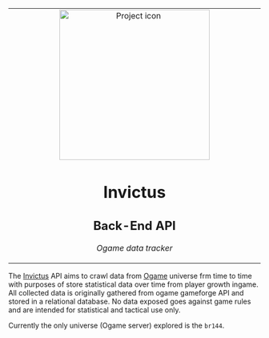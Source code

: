 <table align="center"><tr><td align="center" width="9999">

<img src="https://pbs.twimg.com/media/FEAAFyrX0AQghlp.jpg" align="center" width="300" alt="Project icon">

# Invictus
## Back-End API

*Ogame data tracker*
</td></tr></table>


The [Invictus](https://foundation.fandom.com/wiki/Invictus) API aims to crawl data from [Ogame](https://lobby.ogame.gameforge.com/pt_BR/hub) universe frm time to time with purposes of store statistical data over time from player growth ingame. All collected data is originally gathered from ogame gameforge API and stored in a relational database. No data exposed goes against game rules and are intended for statistical and tactical use only.

Currently the only universe (Ogame server) explored is the `br144`.